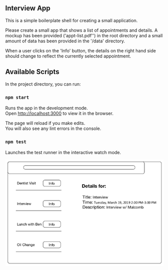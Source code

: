 ## Interview App
This is a simple boilerplate shell for creating a small application.  

Please create a small app that shows a list of appointments and details. A mockup has been provided ('appt-list.pdf'') in the root directory and a small amount of data has been provided in the '/data' directory. 

When a user clicks on the 'Info' button, the details on the right hand side should change to reflect the currently selected appointment. 

## Available Scripts

In the project directory, you can run:

### `npm start`

Runs the app in the development mode.<br>
Open [http://localhost:3000](http://localhost:3000) to view it in the browser.

The page will reload if you make edits.<br>
You will also see any lint errors in the console.

### `npm test`

Launches the test runner in the interactive watch mode.<br>

![Image of Mockup](./appt-list.jpg)
